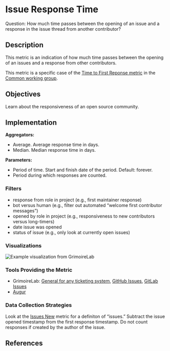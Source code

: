 # Issue Response Time

Question: How much time passes between the opening of an issue and a response in the issue thread from another contributor?

## Description
This metric is an indication of how much time passes between the opening of an issues and a response from other contributors. 

This metric is a specific case of the [Time to First Reponse metric](https://chaoss.community/metric-time-to-first-response/) in the [Common working group](https://github.com/chaoss/wg-common). 


## Objectives
Learn about the responsiveness of an open source community. 

## Implementation

**Aggregators:**
* Average. Average response time in days.
* Median. Median response time in days. 

**Parameters:**
* Period of time. Start and finish date of the period. Default: forever.
*  Period during which responses are counted.

### Filters
* response from role in project (e.g., first maintainer response)
* bot versus human (e.g., filter out automated “welcome first contributor messages”)
* opened by role in project (e.g., responsiveness to new contributors versus long-timers)
* date issue was opened
* status of issue (e.g., only look at currently open issues)

### Visualizations

![Example visualization from GrimoireLab](https://raw.githubusercontent.com/chaoss/wg-evolution/main/focus-areas/issue-resolution/images/issue-response-time_grimoirelab.png)

### Tools Providing the Metric 
* GrimoireLab: [General for any ticketing system](https://chaoss.github.io/grimoirelab-sigils/panels/efficiency-timing-overview/), [GitHub Issues](https://chaoss.github.io/grimoirelab-sigils/panels/github-issues-efficiency/), [GitLab Issues](https://chaoss.github.io/grimoirelab-sigils/panels/gitlab-issues-efficiency/)
* [Augur](http://augur.osshealth.io/api_docs/#api-Evolution-Issue_Response_Time_Repo_)

### Data Collection Strategies

Look at the [Issues New](https://chaoss.community/metric-issues-new/) metric for a definiton of “issues.” Subtract the issue opened timestamp from the first response timestamp. Do not count responses if created by the author of the issue.

## References
